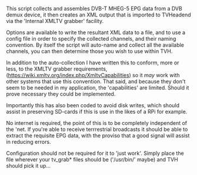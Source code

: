 This script collects and assembles DVB-T MHEG-5 EPG data from a DVB demux device, it then creates an 
XML output that is imported to TVHeadend via the 'Internal XMLTV grabber' facility.

Options are available to write the resultant XML data to a file, and to use a config file in order
to specify the collected channels, and their naming convention. By itself the script will auto-name
and collect all the available channels, you can then determine those you wish to use within TVH.

In addition to the auto-collection I have written this to conform, more or less, to the XMLTV grabber requirements,
(https://wiki.xmltv.org/index.php/XmltvCapabilities) so it *may* work with other systems that use this convention.
That said, and because they don't seem to be needed in my application, the 'capabilities' are limited. Should it
prove necessary they could be implemented.

Importantly this has also been coded to avoid disk writes, which should assist in preserving SD-cards if 
this is use in the likes of a RPi for example.

No internet is required, the point of this is to be completely independent of the 'net. If you're able
to receive terrrestrial broadcasts it should be able to extract the requisite EPG data, with the 
proviso that a good signal will assist in reducing errors.

Configuration should not be required for it to 'just work'. Simply place the file wherever your tv_grab*
files should be ('/usr/bin/' maybe) and TVH should pick it up...
